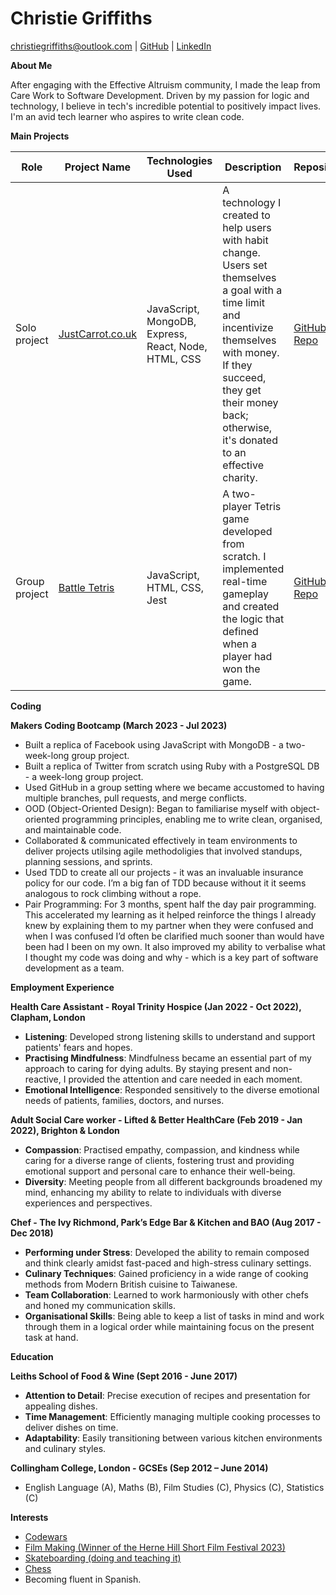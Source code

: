 # Christie Griffiths

<christiegriffiths@outlook.com> | [GitHub](https://github.com/ChristieGriffiths) | [LinkedIn](https://www.linkedin.com/in/christie-griffiths-39b029284/)

**About Me**

After engaging with the Effective Altruism community, I made the leap from Care Work to Software Development. Driven by my passion for logic and technology, I believe in tech's incredible potential to positively impact lives. I'm an avid tech learner who aspires to write clean code.

**Main Projects**

| Role          | Project Name                     | Technologies Used                    | Description                                                                                                     | Repository                                         |
|---------------|----------------------------------|--------------------------------------|-----------------------------------------------------------------------------------------------------------------|----------------------------------------------------|
| Solo project  | [JustCarrot.co.uk](https://justcarrot.co.uk) | JavaScript, MongoDB, Express, React, Node, HTML, CSS | A technology I created to help users with habit change. Users set themselves a goal with a time limit and incentivize themselves with money. If they succeed, they get their money back; otherwise, it's donated to an effective charity. | [GitHub Repo](https://github.com/ChristieGriffiths/Just-Carrot) |
| Group project | [Battle Tetris](https://michael-szczepanski.itch.io/battle-tetris) | JavaScript, HTML, CSS, Jest          | A two-player Tetris game developed from scratch. I implemented real-time gameplay and created the logic that defined when a player had won the game.                    | [GitHub Repo](https://github.com/ChristieGriffiths/Tetris)      |

**Coding**

**Makers Coding Bootcamp (March 2023 - Jul 2023)**  
- Built a replica of Facebook using JavaScript with MongoDB - a two-week-long group project.
- Built a replica of Twitter from scratch using Ruby with a PostgreSQL DB - a week-long group project.
- Used GitHub in a group setting where we became accustomed to having multiple branches, pull requests, and merge conflicts.
- OOD (Object-Oriented Design): Began to familiarise myself with object-oriented programming principles, enabling me to write clean, organised, and maintainable code.
- Collaborated & communicated effectively in team environments to deliver projects utilsing agile methodoligies that involved standups, planning sessions, and sprints. 
- Used TDD to create all our projects - it was an invaluable insurance policy for our code. I’m a big fan of TDD because without it it seems analogous to rock climbing without a rope.
- Pair Programming: For 3 months, spent half the day pair programming. This accelerated my learning as it helped reinforce the things I already knew by explaining them to my partner when they were confused and when I was confused I’d often be clarified much sooner than would have been had I been on my own. It also improved my ability to verbalise what I thought my code was doing and why - which is a key part of software development as a team.



**Employment Experience**

**Health Care Assistant - Royal Trinity Hospice (Jan 2022 - Oct 2022), Clapham, London**  
- **Listening**: Developed strong listening skills to understand and support patients' fears and hopes.  
- **Practising Mindfulness**: Mindfulness became an essential part of my approach to caring for dying adults. By staying present and non-reactive, I provided the attention and care needed in each moment.  
- **Emotional Intelligence**: Responded sensitively to the diverse emotional needs of patients, families, doctors, and nurses.

**Adult Social Care worker - Lifted & Better HealthCare (Feb 2019 - Jan 2022), Brighton & London**  
- **Compassion**: Practised empathy, compassion, and kindness while caring for a diverse range of clients, fostering trust and providing emotional support and personal care to enhance their well-being.  
- **Diversity**: Meeting people from all different backgrounds broadened my mind, enhancing my ability to relate to individuals with diverse experiences and perspectives.

**Chef - The Ivy Richmond, Park’s Edge Bar & Kitchen and BAO (Aug 2017 - Dec 2018)**  
- **Performing under Stress**: Developed the ability to remain composed and think clearly amidst fast-paced and high-stress culinary settings.  
- **Culinary Techniques**: Gained proficiency in a wide range of cooking methods from Modern British cuisine to Taiwanese.  
- **Team Collaboration**: Learned to work harmoniously with other chefs and honed my communication skills.  
- **Organisational Skills**: Being able to keep a list of tasks in mind and work through them in a logical order while maintaining focus on the present task at hand.

**Education**

**Leiths School of Food & Wine (Sept 2016 - June 2017)**  
- **Attention to Detail**: Precise execution of recipes and presentation for appealing dishes.  
- **Time Management**: Efficiently managing multiple cooking processes to deliver dishes on time.  
- **Adaptability**: Easily transitioning between various kitchen environments and culinary styles.

**Collingham College, London - GCSEs (Sep 2012 – June 2014)**  
- English Language (A), Maths (B), Film Studies (C), Physics (C), Statistics (C)


**Interests**  
- [Codewars](https://www.codewars.com/users/wanderingkangeroo)
- [Film Making (Winner of the Herne Hill Short Film Festival 2023)](https://www.youtube.com/watch?v=wogW9b06puM&ab_channel=HerneHill)
- [Skateboarding (doing and teaching it)](https://www.youtube.com/watch?v=0UgJDPUxeRA&ab_channel=ChristieGriffiths)
- [Chess](https://www.chess.com/member/wanderingkangeroo)
- Becoming fluent in Spanish.
